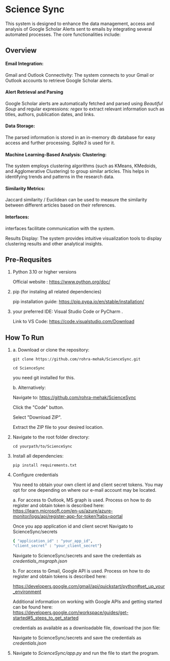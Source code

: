 # Science Sync
This system is designed to enhance the data management, access and analysis of Google Scholar Alerts sent to emails by integrating several automated processes. The core functionalities include:

## Overview 

#### Email Integration:

Gmail and Outlook Connectivity: The system connects to your Gmail or Outlook accounts to retrieve Google Scholar alerts.

 #### Alert Retrieval and Parsing
  Google Scholar alerts are automatically fetched and parsed using <i>Beautiful Soup</i> and regular expressions:<i> regex</i> to extract relevant information such as titles, authors, publication dates, and links.

#### Data Storage: 

The parsed information is stored in an in-memory db database for easy access and further processing. <i> Sqlite3 </i> is used for it.


#### Machine Learning-Based Analysis: Clustering: 
The system employs clustering algorithms (such as KMeans, KMedoids, and Agglomerative Clustering) to group similar articles. This helps in identifying trends and patterns in the research data.

#### Similarity Metrics: 
Jaccard similarity / Euclidean can be used to measure the similarity between different articles based on their references.

#### Interfaces: 
interfaces facilitate communication with the system.

Results Display: The system provides intuitive visualization tools to display clustering results and other analytical insights.

## Pre-Requsites
1. Python 3.10 or higher versions

    Official website : https://www.python.org/doc/
2. pip (for instaling all related dependencies)
    
    pip installation guide: https://pip.pypa.io/en/stable/installation/
3. your preferred IDE: Visual Studio Code or PyCharm . 
    
    Link to VS Code: https://code.visualstudio.com/Download


## How To Run

1. a. Download or clone the repository:
    ```
    git clone https://github.com/rohra-mehak/ScienceSync.git
    ```
    ```
    cd ScienceSync
    ```

    you need git installed for this. 

    b. Alternatively:

    Navigate to: https://github.com/rohra-mehak/ScienceSync

    Click the "Code" button. 

    Select "Download ZIP".

    Extract the ZIP file to your desired location.

2. Navigate to the root folder directory:
   ```
   cd yourpath/to/ScienceSync
   ```

3. Install all dependencies:
   ```
   pip install requirements.txt
   ```

4. Configure credentials
   
   You need to obtain your own client id and client secret tokens. You may opt for one depending on 
   where our e-mail account may be located.

   a. For access to Outlook, MS graph is used.
   Process on how to do register and obtain token is described here: https://learn.microsoft.com/en-us/azure/azure-monitor/logs/api/register-app-for-token?tabs=portal

   Once you app application id and client secret
   Navigato to ScienceSync/secrets
   ```bash
   { "application_id" : "your_app_id",
   "client_secret" : "your_client_secret"}
   ```
   Navigate to ScienceSync/secrets and save the credentials as  <i> credentials_msgraph.json </i>

   b. For access to Gmail, Google API is used.
   Process on how to do register and obtain tokens is described here:
   
   https://developers.google.com/gmail/api/quickstart/python#set_up_your_environment

   Additional information on working with Google APIs and getting started can be found here:
   https://developers.google.com/workspace/guides/get-started#5_steps_to_get_started

   credentials as available as a downloadable file, download the json file:

   Navigate to ScienceSync/secrets and save the credentials as <i>credentials.json </i>


5. Navigate to <i> ScienceSync/app.py </i>
and run the file to start the program.

